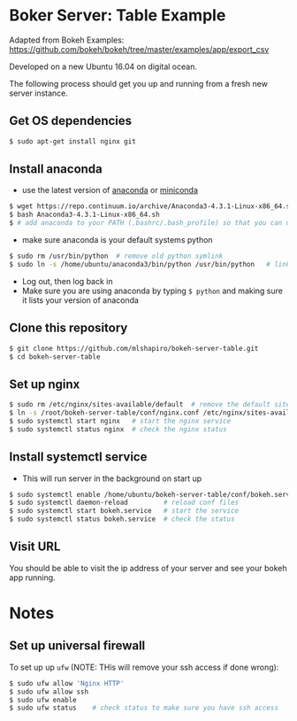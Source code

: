 # Boker Server: Table Example

Adapted from Bokeh Examples: https://github.com/bokeh/bokeh/tree/master/examples/app/export_csv

Developed on a new Ubuntu 16.04 on digital ocean. 

The following process should get you up and running from a fresh new server instance.

## Get OS dependencies

```bash
$ sudo apt-get install nginx git
```
## Install anaconda
 
 - use the latest version of [anaconda](https://www.anaconda.com/download/#linux) or [miniconda](https://conda.io/miniconda.html)
 
 ```bash
$ wget https://repo.continuum.io/archive/Anaconda3-4.3.1-Linux-x86_64.sh
$ bash Anaconda3-4.3.1-Linux-x86_64.sh
$ # add anaconda to your PATH (.bashrc/.bash_profile) so that you can use pip/conda from anaconda
```
- make sure anaconda is your default systems python

```bash
$ sudo rm /usr/bin/python  # remove old python symlink
$ sudo ln -s /home/ubuntu/anaconda3/bin/python /usr/bin/python   # link anaconda python as system default
```

- Log out, then log back in
- Make sure you are using anaconda by typing `$ python` and making sure it lists your version of anaconda

## Clone this repository

```bash
$ git clone https://github.com/mlshapiro/bokeh-server-table.git
$ cd bokeh-server-table
```

## Set up nginx

```bash
$ sudo rm /etc/nginx/sites-available/default  # remove the default site
$ ln -s /root/bokeh-server-table/conf/nginx.conf /etc/nginx/sites-available/default   # make the bokeh nginx conf the default
$ sudo systemctl start nginx   # start the nginx service
$ sudo systemctl status nginx  # check the nginx status
```

## Install systemctl service

- This will run server in the background on start up

```bash
$ sudo systemctl enable /home/ubuntu/bokeh-server-table/conf/bokeh.service  # this creates a symlink in /etc/systemd/system/
$ sudo systemctl daemon-reload         # reload conf files
$ sudo systemctl start bokeh.service   # start the service
$ sudo systemctl status bokeh.service  # check the status
```

## Visit URL

You should be able to visit the ip address of your server and see your bokeh app running.

# Notes

## Set up universal firewall

To set up up `ufw` (NOTE: THis will remove your ssh access if done wrong):

```bash
$ sudo ufw allow 'Nginx HTTP'
$ sudo ufw allow ssh
$ sudo ufw enable
$ sudo ufw status    # check status to make sure you have ssh access
```
